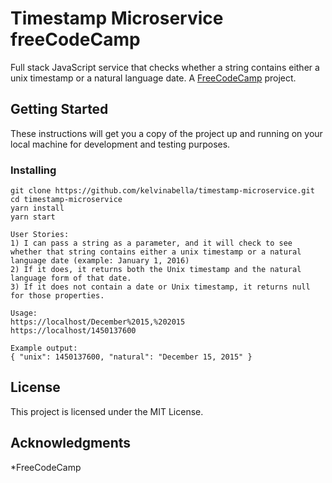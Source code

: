 # Timestamp Microservice freeCodeCamp

Full stack JavaScript service that checks whether a string contains either a unix timestamp or a natural language date. A [FreeCodeCamp](https://www.freecodecamp.org/challenges/timestamp-microservice) project.

## Getting Started

These instructions will get you a copy of the project up and running on your local machine for development and testing purposes.

### Installing

```
git clone https://github.com/kelvinabella/timestamp-microservice.git
cd timestamp-microservice
yarn install
yarn start
```

```
User Stories:
1) I can pass a string as a parameter, and it will check to see whether that string contains either a unix timestamp or a natural language date (example: January 1, 2016)
2) If it does, it returns both the Unix timestamp and the natural language form of that date.
3) If it does not contain a date or Unix timestamp, it returns null for those properties.
```

```
Usage:
https://localhost/December%2015,%202015
https://localhost/1450137600

Example output:
{ "unix": 1450137600, "natural": "December 15, 2015" }
```

## License

This project is licensed under the MIT License.

## Acknowledgments

*FreeCodeCamp
